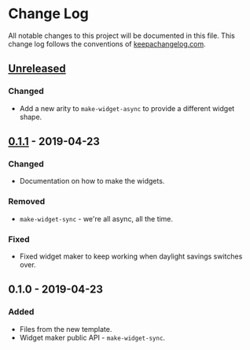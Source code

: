 # Change Log
All notable changes to this project will be documented in this file. This change log follows the conventions of [keepachangelog.com](http://keepachangelog.com/).

## [Unreleased]
### Changed
- Add a new arity to `make-widget-async` to provide a different widget shape.

## [0.1.1] - 2019-04-23
### Changed
- Documentation on how to make the widgets.

### Removed
- `make-widget-sync` - we're all async, all the time.

### Fixed
- Fixed widget maker to keep working when daylight savings switches over.

## 0.1.0 - 2019-04-23
### Added
- Files from the new template.
- Widget maker public API - `make-widget-sync`.

[Unreleased]: https://github.com/your-name/my-first-project/compare/0.1.1...HEAD
[0.1.1]: https://github.com/your-name/my-first-project/compare/0.1.0...0.1.1

